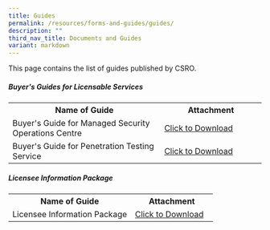 ```yaml
---
title: Guides
permalink: /resources/forms-and-guides/guides/
description: ""
third_nav_title: Documents and Guides
variant: markdown
---
```

This page contains the list of guides published by CSRO.

##### Buyer's Guides for Licensable Services
<table>
<tbody><tr>
	<th width="60%"><b>Name of Guide</b></th>
	<th width="40%"><b>Attachment</b></th>
</tr>
<tr>
	<td>Buyer's Guide for Managed Security Operations Centre</td>
	<td><a href="/files/guides/buyer's%20guide%20for%20msoc_v1.pdf" download="">Click to Download</a></td>
</tr>
<tr>
	<td>Buyer's Guide for Penetration Testing Service</td>
	<td><a href="/files/guides/buyer's%20guide%20for%20pt_v1.pdf" download="">Click to Download</a></td>
</tr>
</tbody>
</table>

##### Licensee Information Package
<table>
<tbody><tr>
	<th width="60%"><b>Name of Guide</b></th>
	<th width="40%"><b>Attachment</b></th>
</tr>
<tr>
	<td>Licensee Information Package</td>
<td><a href="/files/guides/licensee_information_package_v2_0.pdf" download="">Click to Download</a></td>
</tr>
</tbody>
</table>